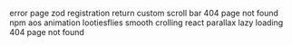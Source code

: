 
error page
zod registration return
custom scroll bar
404 page not found
npm aos animation
lootiesflies
smooth crolling
react parallax
lazy loading
404 page not found